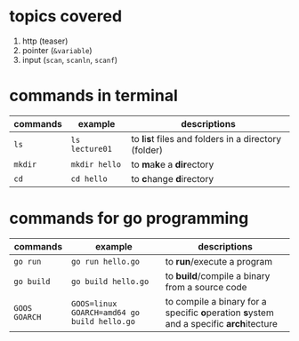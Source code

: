 
# topics covered

 1. http (teaser) 
 2. pointer (`&variable`)
 3. input (`scan`, `scanln`, `scanf`)

# commands in terminal
|commands|example|descriptions|
|--|--|--|
|`ls`|`ls lecture01`| to **l**i**s**t files and folders in a directory (folder)|
|`mkdir`|`mkdir hello`|to **m**a**k**e a **dir**ectory|
|`cd`|`cd hello`|to **c**hange **d**irectory|


# commands for go programming
|commands|example|descriptions|
|--|--|--|
|`go run`|`go run hello.go`| to **run**/execute a program|
|`go build`|`go build hello.go`|to **build**/compile a binary from a source code|
|`GOOS GOARCH`|`GOOS=linux GOARCH=amd64 go build hello.go`|to compile a binary for a specific **o**peration **s**ystem and a specific **arch**itecture|
